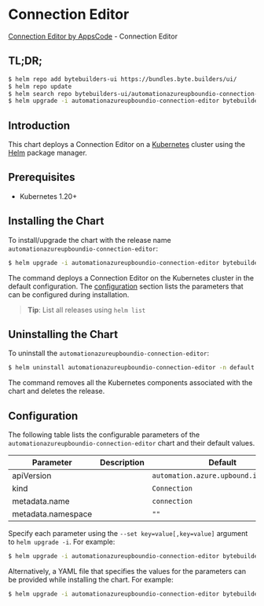 # Connection Editor

[Connection Editor by AppsCode](https://byte.builders) - Connection Editor

## TL;DR;

```bash
$ helm repo add bytebuilders-ui https://bundles.byte.builders/ui/
$ helm repo update
$ helm search repo bytebuilders-ui/automationazureupboundio-connection-editor --version=v0.4.18
$ helm upgrade -i automationazureupboundio-connection-editor bytebuilders-ui/automationazureupboundio-connection-editor -n default --create-namespace --version=v0.4.18
```

## Introduction

This chart deploys a Connection Editor on a [Kubernetes](http://kubernetes.io) cluster using the [Helm](https://helm.sh) package manager.

## Prerequisites

- Kubernetes 1.20+

## Installing the Chart

To install/upgrade the chart with the release name `automationazureupboundio-connection-editor`:

```bash
$ helm upgrade -i automationazureupboundio-connection-editor bytebuilders-ui/automationazureupboundio-connection-editor -n default --create-namespace --version=v0.4.18
```

The command deploys a Connection Editor on the Kubernetes cluster in the default configuration. The [configuration](#configuration) section lists the parameters that can be configured during installation.

> **Tip**: List all releases using `helm list`

## Uninstalling the Chart

To uninstall the `automationazureupboundio-connection-editor`:

```bash
$ helm uninstall automationazureupboundio-connection-editor -n default
```

The command removes all the Kubernetes components associated with the chart and deletes the release.

## Configuration

The following table lists the configurable parameters of the `automationazureupboundio-connection-editor` chart and their default values.

|     Parameter      | Description |                     Default                      |
|--------------------|-------------|--------------------------------------------------|
| apiVersion         |             | <code>automation.azure.upbound.io/v1beta1</code> |
| kind               |             | <code>Connection</code>                          |
| metadata.name      |             | <code>connection</code>                          |
| metadata.namespace |             | <code>""</code>                                  |


Specify each parameter using the `--set key=value[,key=value]` argument to `helm upgrade -i`. For example:

```bash
$ helm upgrade -i automationazureupboundio-connection-editor bytebuilders-ui/automationazureupboundio-connection-editor -n default --create-namespace --version=v0.4.18 --set apiVersion=automation.azure.upbound.io/v1beta1
```

Alternatively, a YAML file that specifies the values for the parameters can be provided while
installing the chart. For example:

```bash
$ helm upgrade -i automationazureupboundio-connection-editor bytebuilders-ui/automationazureupboundio-connection-editor -n default --create-namespace --version=v0.4.18 --values values.yaml
```
